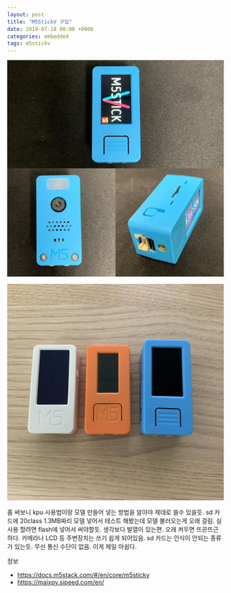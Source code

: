 ```yaml
---
layout: post
title: "M5StickV 구입"
date: 2019-07-18 00:00 +0900
categories: embedded
tags: m5stickv
---
```


![M5StickV](/assets/64656180_1070492799806029_2706559751198823480_n.jpg)

![M5Stick,M5StickC,M5StickV](/assets/66801437_2068356796798849_8096704563517177881_n.jpg)

좀 써보니 kpu 사용법이랑 모델 만들어 넣는 방법을 알아야 제데로 쓸수 있을듯.
sd 카드에 20class 1.3MB짜리 모델 넣어서 테스트 해봤는데 모델 불러오는게 오래 걸림. 실사용 할려면 flash에 넣어서 써야할듯.
생각보다 발열이 있는편. 오래 켜두면 뜨끈뜨근 하다.
카메라나 LCD 등 주변장치는 쓰기 쉽게 되어있음.
sd 카드는 인식이 안되는 종류가 있는듯.
무선 통신 수단이 없음. 이게 제일 아쉽다.

정보
- https://docs.m5stack.com/#/en/core/m5stickv
- https://maixpy.sipeed.com/en/ 

